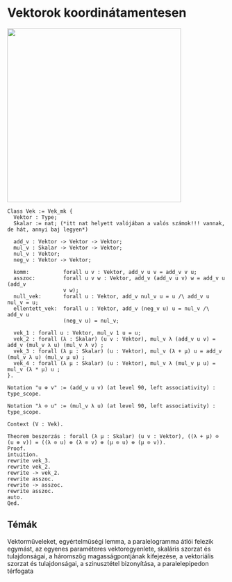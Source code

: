 # Vektorok koordinátamentesen 

<img src="https://github.com/mozow01/mat_a1/blob/main/1_het/vektor_1.png" width=400>

````coq
Class Vek := Vek_mk {
  Vektor : Type;
  Skalar := nat; (*itt nat helyett valójában a valós számok!!! vannak, de hát, annyi baj legyen*)

  add_v : Vektor -> Vektor -> Vektor;
  mul_v : Skalar -> Vektor -> Vektor;
  nul_v : Vektor;
  neg_v : Vektor -> Vektor;

  komm:           forall u v : Vektor, add_v u v = add_v v u;
  asszoc:         forall u v w : Vektor, add_v (add_v u v) w = add_v u (add_v
                  v w);
  null_vek:       forall u : Vektor, add_v nul_v u = u /\ add_v u nul_v = u;
  ellentett_vek:  forall u : Vektor, add_v (neg_v u) u = nul_v /\ add_v u 
                  (neg_v u) = nul_v;

  vek_1 : forall u : Vektor, mul_v 1 u = u;
  vek_2 : forall (λ : Skalar) (u v : Vektor), mul_v λ (add_v u v) = add_v (mul_v λ u) (mul_v λ v) ;
  vek_3 : forall (λ μ : Skalar) (u : Vektor), mul_v (λ + μ) u = add_v (mul_v λ u) (mul_v μ u) ;
  vek_4 : forall (λ μ : Skalar) (u : Vektor), mul_v λ (mul_v μ u) = mul_v (λ * μ) u ;
}.

Notation "u ⊕ v" := (add_v u v) (at level 90, left associativity) : type_scope.

Notation "λ ⊙ u" := (mul_v λ u) (at level 90, left associativity) : type_scope.

Context (V : Vek).

Theorem beszorzás : forall (λ μ : Skalar) (u v : Vektor), ((λ + μ) ⊙ (u ⊕ v)) = ((λ ⊙ u) ⊕ (λ ⊙ v) ⊕ (μ ⊙ u) ⊕ (μ ⊙ v)).
Proof.
intuition.
rewrite vek_3.
rewrite vek_2.
rewrite -> vek_2.
rewrite asszoc.
rewrite -> asszoc.
rewrite asszoc.
auto.
Qed.
````
## Témák 

Vektorműveleket, egyértelműségi lemma, a paralelogramma átlói felezik egymást, az egyenes paraméteres vektoregyenlete, skaláris szorzat és tulajdonságai, a háromszög magasságpontjának kifejezése, a vektoriális szorzat és tulajdonságai, a szinusztétel bizonyítása, a paralelepipedon térfogata
